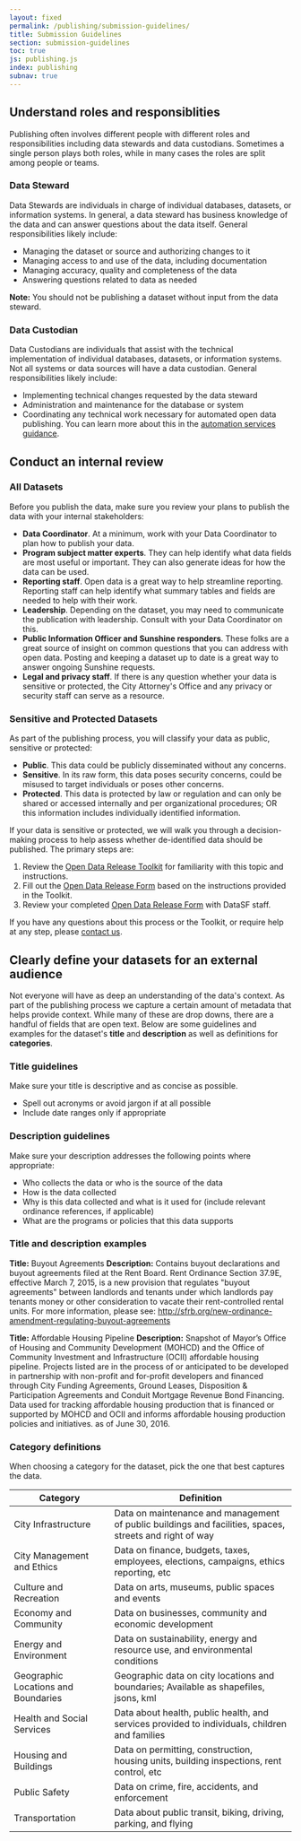 ```yaml
---
layout: fixed
permalink: /publishing/submission-guidelines/
title: Submission Guidelines
section: submission-guidelines
toc: true
js: publishing.js
index: publishing
subnav: true
---
```


## Understand roles and responsiblities
Publishing often involves different people with different roles and responsibilities including data stewards and data custodians. Sometimes a single person plays both roles, while in many cases the roles are split among people or teams.

### Data Steward
Data Stewards are individuals in charge of individual databases, datasets, or information systems. In general, a data steward has business knowledge of the data and can answer questions about the data itself. General responsibilities likely include:

- Managing the dataset or source and authorizing changes to it
- Managing access to and use of the data, including documentation
- Managing accuracy, quality and completeness of the data
- Answering questions related to data as needed

**Note:** You should not be publishing a dataset without input from the data steward.

### Data Custodian
Data Custodians are individuals that assist with the technical implementation of individual databases, datasets, or information systems. Not all systems or data sources will have a data custodian. General responsibilities likely include:

- Implementing technical changes requested by the data steward
- Administration and maintenance for the database or system
- Coordinating any technical work necessary for automated open data publishing. You can learn more about this in the [automation services guidance](/publishing/services/).


## Conduct an internal review

### All Datasets

Before you publish the data, make sure you review your plans to publish the data with your internal stakeholders:

- **Data Coordinator**. At a minimum, work with your Data Coordinator to plan how to publish your data.
- **Program subject matter experts**. They can help identify what data fields are most useful or important. They can also generate ideas for how the data can be used.
- **Reporting staff**. Open data is a great way to help streamline reporting. Reporting staff can help identify what summary tables and fields are needed to help with their work.
- **Leadership**. Depending on the dataset, you may need to communicate the publication with leadership. Consult with your Data Coordinator on this.
- **Public Information Officer and Sunshine responders**. These folks are a great source of insight on common questions that you can address with open data. Posting and keeping a dataset up to date is a great way to answer ongoing Sunshine requests.
- **Legal and privacy staff**. If there is any question whether your data is sensitive or protected, the City Attorney&#39;s Office and any privacy or security staff can serve as a resource.

### Sensitive and Protected Datasets

As part of the publishing process, you will classify your data as public, sensitive or protected:

- **Public**. This data could be publicly disseminated without any concerns.
- **Sensitive**. In its raw form, this data poses security concerns, could be misused to target individuals or poses other concerns.
- **Protected**. This data is protected by law or regulation and can only be shared or accessed internally and per organizational procedures; OR this information includes individually identified information.

If your data is sensitive or protected, we will walk you through a decision-making process to help assess whether de-identified data should be published. The primary steps are:

1. Review the [Open Data Release Toolkit](https://docs.google.com/document/d/1MhvEuGKFuGY2vLcNqiXBsPjCzxYebe4dJicRWe6gf_s/edit?usp=sharing) for familiarity with this topic and instructions.
2. Fill out the [Open Data Release Form](https://docs.google.com/document/d/1cxjyIivWzlG4Rf_8c0XAq-I-z3Dd3lJOEaI-UP2c_4g/edit?usp=sharing) based on the instructions provided  in the Toolkit.
3. Review your completed [Open Data Release Form](https://docs.google.com/document/d/1cxjyIivWzlG4Rf_8c0XAq-I-z3Dd3lJOEaI-UP2c_4g/edit?usp=sharing) with DataSF staff.

If you have any questions about this process or the Toolkit, or require help at any step, please [contact us](http://support.datasf.org/customer/portal/emails/new).

## Clearly define your datasets for an external audience
Not everyone will have as deep an understanding of the data's context. As part of the publishing process we capture a certain amount of metadata that helps provide context. While many of these are drop downs, there are a handful of fields that are open text. Below are some guidelines and examples for the dataset's **title** and **description** as well as definitions for **categories**.

### Title guidelines

Make sure your title is descriptive and as concise as possible.

- Spell out acronyms or avoid jargon if at all possible
- Include date ranges only if appropriate


### Description guidelines

Make sure your description addresses the following points where appropriate:

- Who collects the data or who is the source of the data
- How is the data collected
- Why is this data collected and what is it used for (include relevant ordinance references, if applicable)
- What are the programs or policies that this data supports

### Title and description examples

**Title:** Buyout Agreements
**Description:** Contains buyout declarations and buyout agreements filed at the Rent Board. Rent Ordinance Section 37.9E, effective March 7, 2015, is a new provision that regulates "buyout agreements" between landlords and tenants under which landlords pay tenants money or other consideration to vacate their rent-controlled rental units. For more information, please see: http://sfrb.org/new-ordinance-amendment-regulating-buyout-agreements

**Title:** Affordable Housing Pipeline
**Description:** Snapshot of Mayor’s Office of Housing and Community Development (MOHCD) and the Office of Community Investment and Infrastructure (OCII) affordable housing pipeline. Projects listed are in the process of or anticipated to be developed in partnership with non-profit and for-profit developers and financed through City Funding Agreements, Ground Leases, Disposition & Participation Agreements and Conduit Mortgage Revenue Bond Financing. Data used for tracking affordable housing production that is financed or supported by MOHCD and OCII and informs affordable housing production policies and initiatives. as of June 30, 2016.

### Category definitions

When choosing a category for the dataset, pick the one that best captures the data.

| Category                            | Definition                                                                                                  |
|-------------------------------------|-------------------------------------------------------------------------------------------------------------|
| City Infrastructure                 | Data on maintenance and management of public buildings and facilities, spaces,   streets and right of way |
| City Management and Ethics          | Data on finance, budgets, taxes, employees, elections, campaigns, ethics   reporting, etc                 |
| Culture and Recreation              | Data on arts, museums, public spaces and events                                                           |
| Economy and Community               | Data on businesses, community and economic development                                                    |
| Energy and Environment              | Data on sustainability, energy and resource use, and environmental conditions                             |
| Geographic Locations and Boundaries | Geographic data on city locations and boundaries; Available as shapefiles, jsons, kml                     |
| Health and Social Services          | Data about health, public health, and services provided to individuals, children and families           |
| Housing and Buildings               | Data on permitting, construction, housing units, building inspections, rent   control, etc                |
| Public Safety                       | Data on crime, fire, accidents, and enforcement                                                           |
| Transportation                      | Data about public transit, biking, driving, parking, and flying                                           |



